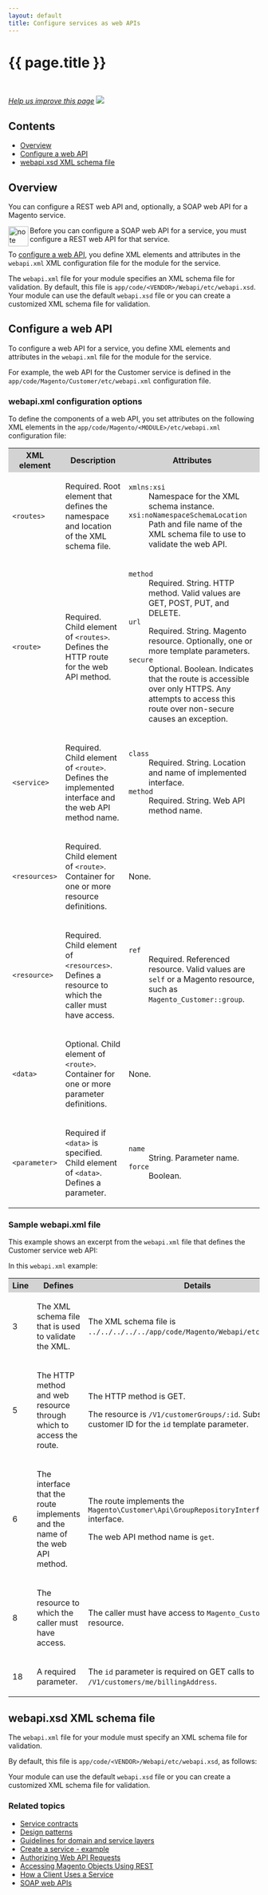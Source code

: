```yaml
---
layout: default
title: Configure services as web APIs
---
```


<div class="container bs-docs-container">
   <div class="row">
      <div class="jumbotron">
         <h1 class="api1" id="expose-service">{{ page.title }}</h1>
      </div>
      <div class="row">
         <div class="col-xs-3">
            <p>&nbsp;</p>
         </div>
         <div class="col-xs-9" role="main">
            <div class="bs-docs-section">
               <p><a href="{{ site.githuburl }}guides/v1.0/extension-dev-guide/service-contracts/service-to-web-service.md" target="_blank"><em>Help us improve this page</em></a>&nbsp;<img src="{{ site.baseurl }}common/images/newWindow.gif"/></p>
               <h2>Contents</h2>
               <ul>
                  <li><a href="{{ site.gdeurl }}extension-dev-guide/service-contracts/service-to-web-service.html#overview-web-service">Overview</a></li>
                  <li><a href="{{ site.gdeurl }}extension-dev-guide/service-contracts/service-to-web-service.html#configure-webapi">Configure a web API</a></li>
                  <li><a href="{{ site.gdeurl }}extension-dev-guide/service-contracts/service-to-web-service.html#validate-webapi">webapi.xsd XML schema file</a></li>
               </ul>
               <h2 id="overview-web-service">Overview</h2>
               <p>You can configure a REST web API and, optionally, a SOAP web API for a Magento service.</p>
               <div class="bs-callout bs-callout-info" id="info">
                  <img src="{{ site.baseurl }}common/images/icon_note.png" alt="note" align="left" width="40" />
                  <span class="glyphicon-class">
                     <p>Before you can configure a SOAP web API for a service, you must configure a REST web API for that service.</p>
                  </span>
               </div>
               <p>To <a href="#configure-webapi">configure a web API</a>, you define XML elements and attributes in the <code>webapi.xml</code> XML configuration file for the module for the service.</p>
               <p>The <code>webapi.xml</code> file for your module specifies an XML schema file for validation. By default, this file is <code>app/code/&lt;VENDOR>/Webapi/etc/webapi.xsd</code>.
Your module can use the default <code>webapi.xsd</code> file or you can create a customized XML schema file for validation.</p>
               <h2 id="configure-webapi">Configure a web API</h2>
               <p>To configure a web API for a service, you define XML elements and attributes in the
                  <code>webapi.xml</code> file for the module for the service.
               </p>
               <p>For example, the web API for the Customer service is defined in the <code>app/code/Magento/Customer/etc/webapi.xml</code> configuration file.</p>
               <h3 id="config-attributes">webapi.xml configuration options</h3>
               <p>To define the components of a web API, you set attributes on the following XML elements in the
                  <code>app/code/Magento/&lt;MODULE&gt;/etc/webapi.xml</code> configuration file:
               </p>
               <table style="width:100%">
                  <tr bgcolor="lightgray">
                     <th>XML element</th>
                     <th>Description</th>
                     <th>Attributes</th>
                  </tr>
                  <tr>
                     <td>
                        <p><code>&lt;routes&gt;</code></p>
                     </td>
                     <td>
                        <p>Required. Root element that defines the namespace and location of the XML schema file.</p>
                     </td>
                     <td>
                        <p>
                        <dl>
                           <dt><code>xmlns:xsi</code></dt>
                           <dd>Namespace for the XML schema instance.</dd>
                           <dt><code>xsi:noNamespaceSchemaLocation</code></dt>
                           <dd>Path and file name of the XML schema file to use to validate the web API.</dd>
                        </dl>
                        </p>
                     </td>
                  </tr>
                  <tr>
                     <td>
                        <p><code>&lt;route&gt;</code></p>
                     </td>
                     <td>
                        <p>Required. Child element of <code>&lt;routes&gt;</code>. Defines the HTTP route for the web API method.</p>
                     </td>
                     <td>
                        <p>
                        <dl>
                           <dt><code>method</code></dt>
                           <dd>Required. String. HTTP method. Valid values are GET, POST, PUT, and DELETE.</dd>
                           <dt><code>url</code></dt>
                           <dd>Required. String.
                              Magento resource. Optionally, one or more template parameters.
                           </dd>
                           <dt><code>secure</code></dt>
                           <dd>Optional. Boolean. Indicates that the route is accessible over only HTTPS. Any attempts to access this route over non-secure causes an exception.</dd>
                        </dl>
                        </p>
                     </td>
                  </tr>
                  <tr>
                     <td>
                        <p><code>&lt;service&gt;</code></p>
                     </td>
                     <td>
                        <p>Required. Child element of <code>&lt;route&gt;</code>. Defines the implemented interface and the web API method name.</p>
                     </td>
                     <td>
                        <p>
                        <dl>
                           <dt><code>class</code></dt>
                           <dd>Required. String. Location and name of implemented interface.</dd>
                           <dt><code>method</code></dt>
                           <dd>Required. String. Web API method name.</dd>
                        </dl>
                        </p>
                     </td>
                  </tr>
                  <tr>
                     <td>
                        <p><code>&lt;resources&gt;</code></p>
                     </td>
                     <td>
                        <p>Required. Child element of <code>&lt;route&gt;</code>. Container for one or more resource definitions.</p>
                     </td>
                     <td>
                        <p>None.</p>
                     </td>
                  </tr>
                  <tr>
                     <td>
                        <p><code>&lt;resource&gt;</code></p>
                     </td>
                     <td>
                        <p>Required. Child element of <code>&lt;resources&gt;</code>. Defines a resource to which the caller must have access.</p>
                     </td>
                     <td>
                        <p>
                        <dl>
                           <dt><code>ref</code></dt>
                           <dd>Required. Referenced resource. Valid values are <code>self</code> or a Magento resource, such as <code>Magento_Customer::group</code>.</dd>
                        </dl>
                        </p>
                     </td>
                  </tr>
                  <tr>
                     <td>
                        <p><code>&lt;data&gt;</code></p>
                     </td>
                     <td>
                        <p>Optional. Child element of <code>&lt;route&gt;</code>. Container for one or more parameter definitions.</p>
                     </td>
                     <td>
                        <p>None.</p>
                     </td>
                  </tr>
                  <tr>
                     <td>
                        <p><code>&lt;parameter&gt;</code></p>
                     </td>
                     <td>
                        <p>Required if <code>&lt;data&gt;</code> is specified. Child element of <code>&lt;data&gt;</code>. Defines a parameter.</p>
                     </td>
                     <td>
                        <p>
                        <dl>
                           <dt><code>name</code></dt>
                           <dd>String. Parameter name.</dd>
                           <dt><code>force</code></dt>
                           <dd>Boolean.</dd>
                        </dl>
                        </p>
                     </td>
                  </tr>
               </table>
               <h3 id="sample-webapi">Sample webapi.xml file</h3>
               <p>This example shows an excerpt from the <code>webapi.xml</code> file that defines the Customer service web API:</p>
               <script src="https://github.corp.ebay.com/gist/difleming/2d55a6cbbaece7813618.js"></script>
               <p>In this <code>webapi.xml</code> example:</p>
               <table style="width:100%">
                  <tr bgcolor="lightgray">
                     <th>Line</th>
                     <th>Defines</th>
                     <th>Details</th>
                  </tr>
                  <tr>
                     <td>
                        <p>3</p>
                     </td>
                     <td>
                        <p>The XML schema file that is used to validate the XML.</p>
                     </td>
                     <td>
                        <p>The XML schema file is <code>../../../../../app/code/Magento/Webapi/etc/webapi.xsd</code>.</p>
                     </td>
                  </tr>
                  <tr>
                     <td>
                        <p>5</p>
                     </td>
                     <td>
                        <p>The HTTP method and web resource through which to access the route.</p>
                     </td>
                     <td>
                        <p>The HTTP method is GET.</p>
                        <p>The resource is <code>/V1/customerGroups/:id</code>. Substitute a customer ID for the <code>id</code> template parameter.</p>
                     </td>
                  </tr>
                  <tr>
                     <td>
                        <p>6</p>
                     </td>
                     <td>
                        <p>The interface that the route implements and the name of the web API method.</p>
                     </td>
                     <td>
                        <p>The route implements the <code>Magento\Customer\Api\GroupRepositoryInterface</code> interface.</p>
                        <p>The web API method name is <code>get</code>.</p>
                     </td>
                  </tr>
                  <tr>
                     <td>
                        <p>8</p>
                     </td>
                     <td>
                        <p>The resource to which the caller must have access.</p>
                     </td>
                     <td>
                        <p>The caller must have access to <code>Magento_Customer::group</code> resource.</p>
                     </td>
                  </tr>
                  <tr>
                     <td>
                        <p>18</p>
                     </td>
                     <td>
                        <p>A required parameter.</p>
                     </td>
                     <td>
                        <p>The <code>id</code> parameter is required on GET calls to <code>/V1/customers/me/billingAddress</code>.</p>
                     </td>
                  </tr>
               </table>
               <h2 id="validate-webapi">webapi.xsd XML schema file</h2>
               <p>The <code>webapi.xml</code> file for your module must specify an XML schema file for validation.</p>
               <p>By default, this file is <code>app/code/&lt;VENDOR>/Webapi/etc/webapi.xsd</code>, as follows:</p>
               <script src="https://github.corp.ebay.com/gist/difleming/b2b1aafbfbd9f54f3179.js"></script>
               <p>Your module can use the default <code>webapi.xsd</code> file or you can create a customized XML schema file for validation.</p>
               <h3 id="related-topics">Related topics</h3>
               <ul>
                  <li><a href="{{ site.gdeurl }}extension-dev-guide/service-contracts/service-contracts.html">Service contracts</a></li>
                  <li><a href="{{ site.gdeurl }}extension-dev-guide/service-contracts/design-patterns.html">Design patterns</a></li>
                  <li><a href="{{ site.gdeurl }}extension-dev-guide/service-contracts/service-domain-guidelines.html">Guidelines for domain and service layers</a></li>
                  <li><a href="{{ site.gdeurl }}extension-dev-guide/service-contracts/service-create-example.html">Create a service - example</a></li>
                  <li><a href="{{ site.gdeurl }}get-started/webapi/webapi-basic-auth.html">Authorizing Web API Requests</a>
                  <li><a href="{{ site.gdeurl }}get-started/rest/rest-overview.html">Accessing Magento Objects Using REST</a></li>
                  <li><a href="{{ site.gdeurl }}extension-dev-guide/services/service-how-to-use.html">How a Client Uses a Service</a></li>
                  <li><a href="{{ site.gdeurl }}get-started/soap/soap-web-api-calls.html">SOAP web APIs</a></li>
               </ul>
            </div>
         </div>
      </div>
   </div>
</div>

